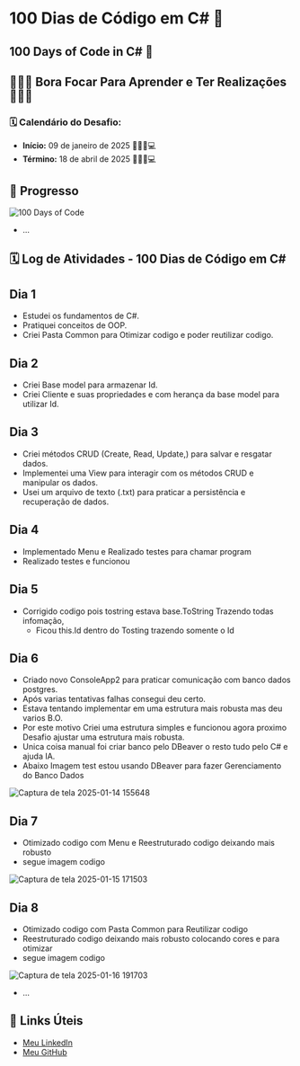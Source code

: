 # 100 Dias de Código em C# 🚀
## 100 Days of Code in C# 🚀
## 🌟🌟🌟 Bora Focar Para Aprender e Ter Realizações 🚀🚀🚀

### 🗓️ Calendário do Desafio: 
- **Início:** 09 de janeiro de 2025 🎯✨🚀💻 
- **Término:** 18 de abril de 2025 🎯✨🚀💻 

## 🌟 Progresso

![100 Days of Code](https://img.shields.io/badge/100DaysOfCode-blueviolet)

- ...

## 🗓️ Log de Atividades - 100 Dias de Código em C#

## Dia 1
- Estudei os fundamentos de C#.
- Pratiquei conceitos de OOP.
- Criei Pasta Common para Otimizar codigo e poder reutilizar codigo.

## Dia 2
- Criei Base model para armazenar Id.
- Criei Cliente e suas propriedades e com herança da base model para utilizar Id.

## Dia 3
- Criei métodos CRUD (Create, Read, Update,) para salvar e resgatar dados.
- Implementei uma View para interagir com os métodos CRUD e manipular os dados.
- Usei um arquivo de texto (.txt) para praticar a persistência e recuperação de dados. 

## Dia 4
- Implementado Menu e Realizado testes para chamar program
- Realizado testes e funcionou 

## Dia 5
- Corrigido codigo pois tostring estava base.ToString Trazendo todas infomação,
  - Ficou this.Id dentro do Tosting trazendo somente o Id

## Dia 6
- Criado novo ConsoleApp2 para praticar comunicação com banco dados postgres.
- Após varias tentativas falhas consegui deu certo.
- Estava tentando implementar em uma estrutura mais robusta mas deu varios B.O.
- Por este motivo Criei uma estrutura simples e funcionou agora proximo Desafio ajustar
  uma estrutura mais robusta.
- Unica coisa manual foi criar banco pelo DBeaver o resto tudo pelo C# e ajuda IA.
- Abaixo Imagem test estou usando DBeaver para fazer Gerenciamento do Banco Dados
  <br>
  
 ![Captura de tela 2025-01-14 155648](https://github.com/user-attachments/assets/1ad1acf4-a8ac-470f-9249-79041060c203)

## Dia 7
- Otimizado codigo com Menu e Reestruturado codigo deixando mais robusto
- segue imagem codigo
  <br>
  
 ![Captura de tela 2025-01-15 171503](https://github.com/user-attachments/assets/76b98291-e80a-4e52-8ea8-81d718c0fb05)

## Dia 8
- Otimizado codigo com Pasta Common para Reutilizar codigo
- Reestruturado codigo deixando mais robusto colocando cores e para otimizar
- segue imagem codigo
  <br>

![Captura de tela 2025-01-16 191703](https://github.com/user-attachments/assets/c7459eae-564f-41f7-ba64-56de796e19d5)


- ...

## 🔗 Links Úteis

- [Meu LinkedIn](https://www.linkedin.com/in/valdemar-teider-5336b394/)
- [Meu GitHub](https://github.com/1985Valdemar)
